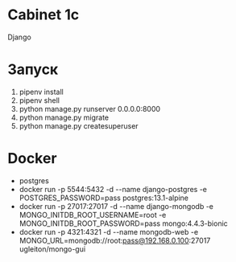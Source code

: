 # Cabinet 1c
Django

# Запуск
1. pipenv install
2. pipenv shell
3. python manage.py runserver 0.0.0.0:8000
4. python manage.py migrate
5. python manage.py createsuperuser

# Docker
- postgres
- docker run -p 5544:5432 -d --name django-postgres -e POSTGRES_PASSWORD=pass postgres:13.1-alpine
- docker run -p 27017:27017 -d --name django-mongodb -e MONGO_INITDB_ROOT_USERNAME=root -e MONGO_INITDB_ROOT_PASSWORD=pass mongo:4.4.3-bionic
- docker run -p 4321:4321 -d --name mongodb-web -e MONGO_URL=mongodb://root:pass@192.168.0.100:27017 ugleiton/mongo-gui